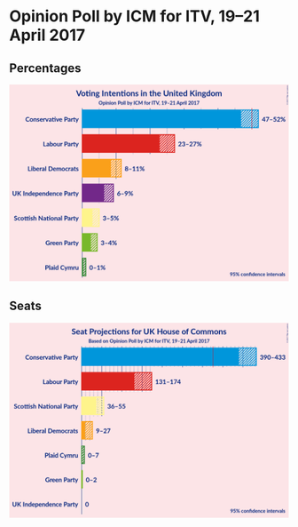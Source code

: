 # Opinion Poll by ICM for ITV, 19–21 April 2017

## Percentages

![Percentages](2017-04-21-ICM.png "Percentages")

## Seats

![Seats](2017-04-21-ICM-seats.png "Seats")

